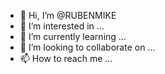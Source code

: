 - 👋 Hi, I’m @RUBENMIKE
- 👀 I’m interested in ...
- 🌱 I’m currently learning ...
- 💞️ I’m looking to collaborate on ...
- 📫 How to reach me ...

<!---
RUBENMIKE/RUBENMIKE is a ✨ special ✨ repository because its `README.md` (this file) appears on your GitHub profile.
You can click the Preview link to take a look at your changes.
--->
